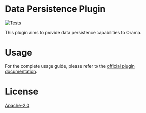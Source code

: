 # Data Persistence Plugin

[![Tests](https://github.com/askorama/orama/actions/workflows/turbo.yml/badge.svg)](https://github.com/askorama/orama/actions/workflows/turbo.yml)

This plugin aims to provide data persistence capabilities to Orama.

# Usage

For the complete usage guide, please refer to the [official plugin documentation](https://docs.oramasearch.com/open-source/plugins/plugin-data-persistence).

# License

[Apache-2.0](/LICENSE.md)
